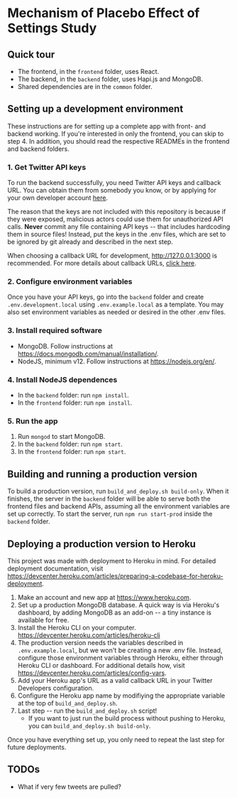 # Mechanism of Placebo Effect of Settings Study

## Quick tour
* The frontend, in the `frontend` folder, uses React.
* The backend, in the `backend` folder, uses Hapi.js and MongoDB.
* Shared dependencies are in the `common` folder.

## Setting up a development environment

These instructions are for setting up a complete app with front- and backend working.  If you're interested in only the
frontend, you can skip to step 4.  In addition, you should read the respective READMEs in the frontend and backend
folders.

### 1. Get Twitter API keys

To run the backend successfully, you need Twitter API keys and callback URL.  You can obtain them from somebody you
know, or by applying for your own developer account [here](https://developer.twitter.com/en/apply-for-access).

The reason that the keys are not included with this repository is because if they were exposed, malicious actors could
use them for unauthorized API calls.  **Never** commit any file containing API keys -- that includes hardcoding them in
source files!  Instead, put the keys in the .env files, which are set to be ignored by git already and described in
the next step.

When choosing a callback URL for development, <http://127.0.0.1:3000> is recommended.  For more details about callback
URLs, [click here](https://developer.twitter.com/en/docs/basics/apps/guides/callback-urls).

### 2. Configure environment variables

Once you have your API keys, go into the `backend` folder and create `.env.development.local` using `.env.example.local`
as a template.  You may also set environment variables as needed or desired in the other .env files.

### 3. Install required software

* MongoDB.  Follow instructions at <https://docs.mongodb.com/manual/installation/>.
* NodeJS, minimum v12.  Follow instructions at <https://nodejs.org/en/>.

### 4. Install NodeJS dependences
* In the `backend` folder: run `npm install`.
* In the `frontend` folder: run `npm install`.

### 5. Run the app
1. Run `mongod` to start MongoDB.
2. In the `backend` folder: run `npm start`.
3. In the `frontend` folder: run `npm start`.

## Building and running a production version

To build a production version, run `build_and_deploy.sh build-only`.  When it finishes, the server in the `backend`
folder will be able to serve both the frontend files and backend APIs, assuming all the environment variables are set up
correctly.  To start the server, run `npm run start-prod` inside the `backend` folder.

## Deploying a production version to Heroku

This project was made with deployment to Heroku in mind.  For detailed deployment documentation, visit
<https://devcenter.heroku.com/articles/preparing-a-codebase-for-heroku-deployment>.

1. Make an account and new app at <https://www.heroku.com>.
2. Set up a production MongoDB database.  A quick way is via Heroku's dashboard, by adding MongoDB as an add-on --
a tiny instance is available for free.
3. Install the Heroku CLI on your computer.  <https://devcenter.heroku.com/articles/heroku-cli>
4. The production version needs the variables described in `.env.example.local`, but we won't be creating a new .env
file.  Instead, configure those environment variables through Heroku, either through Heroku CLI or dashboard.  For
additional details how, visit <https://devcenter.heroku.com/articles/config-vars>.
5. Add your Heroku app's URL as a valid callback URL in your Twitter Developers configuration.
6. Configure the Heroku app name by modifiying the appropriate variable at the top of `build_and_deploy.sh`.
7. Last step -- run the `build_and_deploy.sh` script!
    * If you want to just run the build process without pushing to Heroku, you can `build_and_deploy.sh build-only`.

Once you have everything set up, you only need to repeat the last step for future deployments.

## TODOs
* What if very few tweets are pulled?